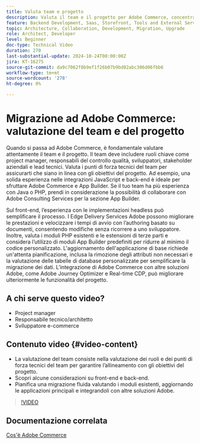 ```yaml
---
title: Valuta team e progetto
description: Valuta il team e il progetto per Adobe Commerce, concentrandoti su ruoli, punti di forza tecnici, considerazioni front-end e back-end per una migrazione di successo.
feature: Backend Development, Saas, Storefront, Tools and External Services
topic: Architecture, Collaboration, Development, Migration, Upgrade
role: Architect, Developer
level: Beginner
doc-type: Technical Video
duration: 270
last-substantial-update: 2024-10-24T00:00:00Z
jira: KT-16275
source-git-commit: da9c7062f0b9ef1f26b07b9bd02abc306d06fbb6
workflow-type: tm+mt
source-wordcount: '278'
ht-degree: 0%

---
```



# Migrazione ad Adobe Commerce: valutazione del team e del progetto

Quando si passa ad Adobe Commerce, è fondamentale valutare attentamente il team e il progetto. Il team deve includere ruoli chiave come project manager, responsabili del controllo qualità, sviluppatori, stakeholder aziendali e lead tecnici. Valuta i punti di forza tecnici del team per assicurarti che siano in linea con gli obiettivi del progetto. Ad esempio, una solida esperienza nelle integrazioni JavaScript e back-end è ideale per sfruttare Adobe Commerce e App Builder. Se il tuo team ha più esperienza con Java o PHP, prendi in considerazione la possibilità di collaborare con Adobe Consulting Services per la sezione App Builder.

Sul front-end, l’esperienza con le implementazioni headless può semplificare il processo. I Edge Delivery Services Adobe possono migliorare le prestazioni e velocizzare i tempi di avvio con l’authoring basato su documenti, consentendo modifiche senza ricorrere a uno sviluppatore. Inoltre, valuta i moduli PHP esistenti e le estensioni di terze parti e considera l’utilizzo di moduli App Builder predefiniti per ridurre al minimo il codice personalizzato. L&#39;aggiornamento dell&#39;applicazione di base richiede un&#39;attenta pianificazione, inclusa la rimozione degli attributi non necessari e la valutazione delle tabelle di database personalizzate per semplificare la migrazione dei dati. L’integrazione di Adobe Commerce con altre soluzioni Adobe, come Adobe Journey Optimizer e Real-time CDP, può migliorare ulteriormente le funzionalità del progetto.

## A chi serve questo video?

* Project manager
* Responsabile tecnico/architetto
* Sviluppatore e-commerce

## Contenuto video {#video-content}

* La valutazione del team consiste nella valutazione dei ruoli e dei punti di forza tecnici del team per garantire l’allineamento con gli obiettivi del progetto.
* Scopri alcune considerazioni su front-end e back-end.
* Pianifica una migrazione fluida valutando i moduli esistenti, aggiornando le applicazioni principali e integrandoli con altre soluzioni Adobe.
 
>[!VIDEO](https://video.tv.adobe.com/v/3435682/?learn=on)

## Documentazione correlata

[Cos&#39;è Adobe Commerce](https://experienceleague.adobe.com/en/docs/commerce-admin/start/about)
